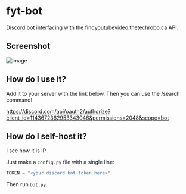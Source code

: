 # fyt-bot
Discord bot interfacing with the findyoutubevideo.thetechrobo.ca API.

## Screenshot
![image](https://github.com/TheTechRobo/fyt-bot/assets/52163910/ef8cf6b6-6315-41c0-81d2-127688d28666)

## How do I use it?

Add it to your server with the link below. Then you can use the /search command!

https://discord.com/api/oauth2/authorize?client_id=1143672362953343046&permissions=2048&scope=bot

## How do I self-host it?

I see how it is :P

Just make a `config.py` file with a single line:

```python
TOKEN = "<your discord bot token here>"
```

Then run `bot.py`.
